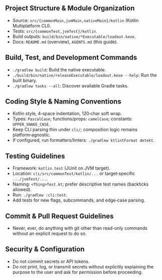 <!-- Generated by Loadout CLI -->
<!-- Loadout: default -->
<!-- Fragments: 6 -->
<!-- Generated: 25 -->

## Project Structure & Module Organization
- Source: `src/{commonMain,jvmMain,nativeMain}/kotlin` (Kotlin Multiplatform CLI).
- Tests: `src/{commonTest,jvmTest}/kotlin`.
- Build outputs: `build/bin/native/*Executable/loadout.kexe`.
- Docs: `README.md` (overview), `AGENTS.md` (this guide).

## Build, Test, and Development Commands
- `./gradlew build`: Build the native executable.
- `./build/bin/native/releaseExecutable/loadout.kexe --help`: Run the built binary.
- `./gradlew tasks --all`: Discover available Gradle tasks.

## Coding Style & Naming Conventions
- Kotlin style, 4‑space indentation, 120‑char soft wrap.
- Types: `PascalCase`; functions/props: `camelCase`; constants: `UPPER_SNAKE_CASE`.
- Keep CLI parsing thin under `cli/`; composition logic remains platform‑agnostic.
- If configured, run formatters/linters: `./gradlew ktlintFormat detekt`.

## Testing Guidelines
- Framework: `kotlin.test` (JUnit on JVM target).
- Location: `cli/src/commonTest/kotlin/...` or target‑specific `.../jvmTest/...`.
- Naming: `<Thing>Test.kt`; prefer descriptive test names (backticks allowed).
- Run: `./gradlew :cli:test`.
- Add tests for new flags, subcommands, and edge‑case parsing.

## Commit & Pull Request Guidelines
- Never, ever, do anything with git other than read-only commands without an explicit request to do so.

## Security & Configuration
- Do not commit secrets or API tokens.
- Do not print, log, or transmit secrets without explicitly explaining the purpose to the user and ask for permission before proceeding.